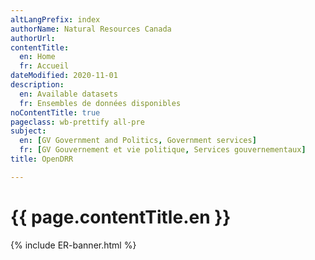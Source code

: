 ```yaml
---
altLangPrefix: index
authorName: Natural Resources Canada
authorUrl:
contentTitle:
  en: Home
  fr: Accueil
dateModified: 2020-11-01
description:
  en: Available datasets
  fr: Ensembles de données disponibles
noContentTitle: true
pageclass: wb-prettify all-pre
subject:
  en: [GV Government and Politics, Government services]
  fr: [GV Gouvernement et vie politique, Services gouvernementaux]
title: OpenDRR

---
```

# {{ page.contentTitle.en }}

 {% include ER-banner.html %}



